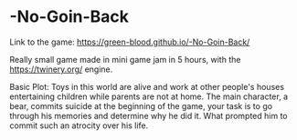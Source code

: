 # -No-Goin-Back

Link to the game: https://green-blood.github.io/-No-Goin-Back/

Really small game made in mini game jam in 5 hours, with the https://twinery.org/ engine.

Basic Plot: Toys in this world are alive and work at other people's houses entertaining children while parents are not at home. The main character, a bear, commits suicide at the beginning of the game, your task is to go through his memories and determine why he did it. What prompted him to commit such an atrocity over his life. 

